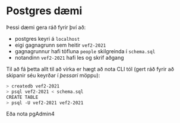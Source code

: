# Postgres dæmi

Þessi dæmi gera ráð fyrir því að:

* postgres keyri á `localhost`
* eigi gagnagrunn sem heitir `vef2-2021`
* gagnagrunnur hafi töfluna `people` skilgreinda í `schema.sql`
* notandinn `vef2-2021` hafi les og skrif aðgang

Til að fá þetta allt til að virka er hægt að nota CLI tól (gert ráð fyrir að skipanir séu keyrðar í _þessari_ möppu):

```bash
> createdb vef2-2021
> psql vef2-2021 < schema.sql
CREATE TABLE
> psql -U vef2-2021 vef2-2021
```

Eða nota pgAdmin4
